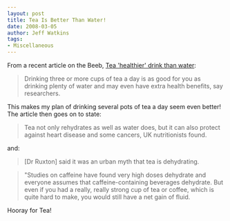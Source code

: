 ```yaml
---
layout: post
title: Tea Is Better Than Water!
date: 2008-03-05
author: Jeff Watkins
tags:
- Miscellaneous
---
```


From a recent article on the Beeb, [Tea 'healthier' drink than water](http://news.bbc.co.uk/1/hi/health/5281046.stm):

> Drinking three or more cups of tea a day is as good for you as drinking plenty of water and may even have extra health benefits, say researchers.

This makes my plan of drinking several pots of tea a day seem even better! The article then goes on to state:

> Tea not only rehydrates as well as water does, but it can also protect against heart disease and some cancers, UK nutritionists found.

and:

> [Dr Ruxton] said it was an urban myth that tea is dehydrating.

> "Studies on caffeine have found very high doses dehydrate and everyone assumes that caffeine-containing beverages dehydrate. But even if you had a really, really strong cup of tea or coffee, which is quite hard to make, you would still have a net gain of fluid.

Hooray for Tea!
